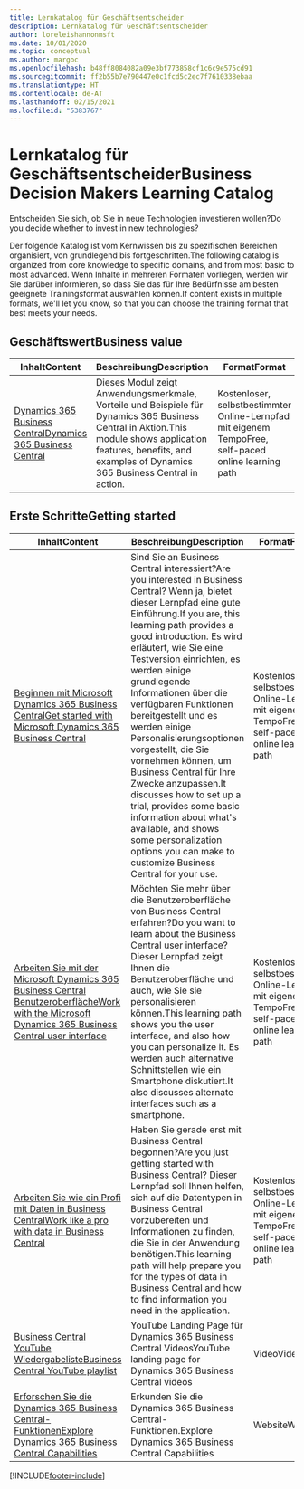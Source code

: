 ```yaml
---
title: Lernkatalog für Geschäftsentscheider
description: Lernkatalog für Geschäftsentscheider
author: loreleishannonmsft
ms.date: 10/01/2020
ms.topic: conceptual
ms.author: margoc
ms.openlocfilehash: b48ff8084082a09e3bf773858cf1c6c9e575cd91
ms.sourcegitcommit: ff2b55b7e790447e0c1fcd5c2ec7f7610338ebaa
ms.translationtype: HT
ms.contentlocale: de-AT
ms.lasthandoff: 02/15/2021
ms.locfileid: "5383767"
---
```

# <a name="business-decision-makers-learning-catalog"></a><span data-ttu-id="77073-103">Lernkatalog für Geschäftsentscheider</span><span class="sxs-lookup"><span data-stu-id="77073-103">Business Decision Makers Learning Catalog</span></span>

<span data-ttu-id="77073-104">Entscheiden Sie sich, ob Sie in neue Technologien investieren wollen?</span><span class="sxs-lookup"><span data-stu-id="77073-104">Do you decide whether to invest in new technologies?</span></span>

<span data-ttu-id="77073-105">Der folgende Katalog ist vom Kernwissen bis zu spezifischen Bereichen organisiert, von grundlegend bis fortgeschritten.</span><span class="sxs-lookup"><span data-stu-id="77073-105">The following catalog is organized from core knowledge to specific domains, and from most basic to most advanced.</span></span> <span data-ttu-id="77073-106">Wenn Inhalte in mehreren Formaten vorliegen, werden wir Sie darüber informieren, so dass Sie das für Ihre Bedürfnisse am besten geeignete Trainingsformat auswählen können.</span><span class="sxs-lookup"><span data-stu-id="77073-106">If content exists in multiple formats, we'll let you know, so that you can choose the training format that best meets your needs.</span></span>  

## <a name="business-value"></a><span data-ttu-id="77073-107">Geschäftswert<a name="busvalue"></a></span><span class="sxs-lookup"><span data-stu-id="77073-107">Business value<a name="busvalue"></a></span></span>

| <span data-ttu-id="77073-108">Inhalt</span><span class="sxs-lookup"><span data-stu-id="77073-108">Content</span></span>                                                                 | <span data-ttu-id="77073-109">Beschreibung</span><span class="sxs-lookup"><span data-stu-id="77073-109">Description</span></span>                                                                                                | <span data-ttu-id="77073-110">Format</span><span class="sxs-lookup"><span data-stu-id="77073-110">Format</span></span>                                | <span data-ttu-id="77073-111">Länge</span><span class="sxs-lookup"><span data-stu-id="77073-111">Length</span></span>     |
|----------------------------------------------------------------------------------------------------------------|------------------------------------------------------------------------------------------------------------|---------------------------------------|------------|
| [<span data-ttu-id="77073-112">Dynamics 365 Business Central</span><span class="sxs-lookup"><span data-stu-id="77073-112">Dynamics 365 Business Central</span></span>](https://docs.microsoft.com/learn/modules/dynamics-365-business-central/) | <span data-ttu-id="77073-113">Dieses Modul zeigt Anwendungsmerkmale, Vorteile und Beispiele für Dynamics 365 Business Central in Aktion.</span><span class="sxs-lookup"><span data-stu-id="77073-113">This module shows application features, benefits, and examples of Dynamics 365 Business Central in action.</span></span> | <span data-ttu-id="77073-114">Kostenloser, selbstbestimmter Online-Lernpfad mit eigenem Tempo</span><span class="sxs-lookup"><span data-stu-id="77073-114">Free, self-paced online learning path</span></span> | <span data-ttu-id="77073-115">24 Minuten</span><span class="sxs-lookup"><span data-stu-id="77073-115">24 minutes</span></span> |

## <a name="getting-started"></a><span data-ttu-id="77073-116">Erste Schritte<a name="get-started"></a></span><span class="sxs-lookup"><span data-stu-id="77073-116">Getting started<a name="get-started"></a></span></span>

| <span data-ttu-id="77073-117">Inhalt</span><span class="sxs-lookup"><span data-stu-id="77073-117">Content</span></span>                                                                                                                             | <span data-ttu-id="77073-118">Beschreibung</span><span class="sxs-lookup"><span data-stu-id="77073-118">Description</span></span>                                                                                                                                                                                                                                                                                      | <span data-ttu-id="77073-119">Format</span><span class="sxs-lookup"><span data-stu-id="77073-119">Format</span></span>                                | <span data-ttu-id="77073-120">Länge</span><span class="sxs-lookup"><span data-stu-id="77073-120">Length</span></span>             |
|------------------------------------------------------------------------------------------------------------------------------------------------------------------------------|--------------------------------------------------------------------------------------------------------------------------------------------------------------------------------------------------------------------------------------------------------------------------------------------------|---------------------------------------|--------------------|
| [<span data-ttu-id="77073-121">Beginnen mit Microsoft Dynamics 365 Business Central</span><span class="sxs-lookup"><span data-stu-id="77073-121">Get started with Microsoft Dynamics 365 Business Central</span></span>](https://docs.microsoft.com/learn/paths/get-started-dynamics-365-business-central/)                          | <span data-ttu-id="77073-122">Sind Sie an Business Central interessiert?</span><span class="sxs-lookup"><span data-stu-id="77073-122">Are you interested in Business Central?</span></span> <span data-ttu-id="77073-123">Wenn ja, bietet dieser Lernpfad eine gute Einführung.</span><span class="sxs-lookup"><span data-stu-id="77073-123">If you are, this learning path provides a good introduction.</span></span> <span data-ttu-id="77073-124">Es wird erläutert, wie Sie eine Testversion einrichten, es werden einige grundlegende Informationen über die verfügbaren Funktionen bereitgestellt und es werden einige Personalisierungsoptionen vorgestellt, die Sie vornehmen können, um Business Central für Ihre Zwecke anzupassen.</span><span class="sxs-lookup"><span data-stu-id="77073-124">It discusses how to set up a trial, provides some basic information about what's available, and shows some personalization options you can make to customize Business Central for your use.</span></span> | <span data-ttu-id="77073-125">Kostenloser, selbstbestimmter Online-Lernpfad mit eigenem Tempo</span><span class="sxs-lookup"><span data-stu-id="77073-125">Free, self-paced online learning path</span></span> | <span data-ttu-id="77073-126">3 Stunden 4 Minuten</span><span class="sxs-lookup"><span data-stu-id="77073-126">3 hours 4 minutes</span></span>  |
| [<span data-ttu-id="77073-127">Arbeiten Sie mit der Microsoft Dynamics 365 Business Central Benutzeroberfläche</span><span class="sxs-lookup"><span data-stu-id="77073-127">Work with the Microsoft Dynamics 365 Business Central user interface</span></span>](https://docs.microsoft.com/learn/paths/work-with-user-interface-dynamics-365-business-central/) | <span data-ttu-id="77073-128">Möchten Sie mehr über die Benutzeroberfläche von Business Central erfahren?</span><span class="sxs-lookup"><span data-stu-id="77073-128">Do you want to learn about the Business Central user interface?</span></span> <span data-ttu-id="77073-129">Dieser Lernpfad zeigt Ihnen die Benutzeroberfläche und auch, wie Sie sie personalisieren können.</span><span class="sxs-lookup"><span data-stu-id="77073-129">This learning path shows you the user interface, and also how you can personalize it.</span></span> <span data-ttu-id="77073-130">Es werden auch alternative Schnittstellen wie ein Smartphone diskutiert.</span><span class="sxs-lookup"><span data-stu-id="77073-130">It also discusses alternate interfaces such as a smartphone.</span></span>                                                                               | <span data-ttu-id="77073-131">Kostenloser, selbstbestimmter Online-Lernpfad mit eigenem Tempo</span><span class="sxs-lookup"><span data-stu-id="77073-131">Free, self-paced online learning path</span></span> | <span data-ttu-id="77073-132">2 Stunden 27 Minuten</span><span class="sxs-lookup"><span data-stu-id="77073-132">2 hours 27 minutes</span></span> |
| [<span data-ttu-id="77073-133">Arbeiten Sie wie ein Profi mit Daten in Business Central</span><span class="sxs-lookup"><span data-stu-id="77073-133">Work like a pro with data in Business Central</span></span>](https://docs.microsoft.com/learn/paths/work-pro-data-dynamics-365-business-central)                                    | <span data-ttu-id="77073-134">Haben Sie gerade erst mit Business Central begonnen?</span><span class="sxs-lookup"><span data-stu-id="77073-134">Are you just getting started with Business Central?</span></span> <span data-ttu-id="77073-135">Dieser Lernpfad soll Ihnen helfen, sich auf die Datentypen in Business Central vorzubereiten und Informationen zu finden, die Sie in der Anwendung benötigen.</span><span class="sxs-lookup"><span data-stu-id="77073-135">This learning path will help prepare you for the types of data in Business Central and how to find information you need in the application.</span></span>                                                                                                  | <span data-ttu-id="77073-136">Kostenloser, selbstbestimmter Online-Lernpfad mit eigenem Tempo</span><span class="sxs-lookup"><span data-stu-id="77073-136">Free, self-paced online learning path</span></span> | <span data-ttu-id="77073-137">2 Stunden 27 Minuten</span><span class="sxs-lookup"><span data-stu-id="77073-137">2 hours 27 minutes</span></span> |
| [<span data-ttu-id="77073-138">Business Central YouTube Wiedergabeliste</span><span class="sxs-lookup"><span data-stu-id="77073-138">Business Central YouTube playlist</span></span>](https://www.youtube.com/playlist?list=PLcakwueIHoT-wVFPKUtmxlqcG1kJ0oqq4)                                                                | <span data-ttu-id="77073-139">YouTube Landing Page für Dynamics 365 Business Central Videos</span><span class="sxs-lookup"><span data-stu-id="77073-139">YouTube landing page for Dynamics 365 Business Central videos</span></span>                                                                                                                                                                                                                                    | <span data-ttu-id="77073-140">Video</span><span class="sxs-lookup"><span data-stu-id="77073-140">Video</span></span>                                 |                    |
| [<span data-ttu-id="77073-141">Erforschen Sie die Dynamics 365 Business Central-Funktionen</span><span class="sxs-lookup"><span data-stu-id="77073-141">Explore Dynamics 365 Business Central Capabilities</span></span>](https://dynamics.microsoft.com/business-central/capabilities/)                                                    | <span data-ttu-id="77073-142">Erkunden Sie die Dynamics 365 Business Central-Funktionen.</span><span class="sxs-lookup"><span data-stu-id="77073-142">Explore Dynamics 365 Business Central Capabilities</span></span>                                                                                                                                                                                                                                               | <span data-ttu-id="77073-143">Website</span><span class="sxs-lookup"><span data-stu-id="77073-143">Website</span></span>                               |                    |


[!INCLUDE[footer-include](../includes/footer-banner.md)]